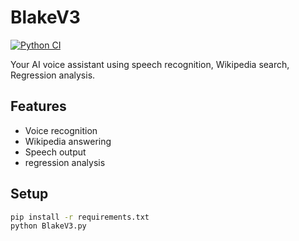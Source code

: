 # BlakeV3

[![Python CI](https://github.com/Ranveerdev/BlakeV3/actions/workflows/python-app.yml/badge.svg)](https://github.com/Ranveerdev/BlakeV3/actions)

Your AI voice assistant using speech recognition, Wikipedia search, Regression analysis.

## Features
- Voice recognition
- Wikipedia answering
- Speech output
- regression analysis

## Setup
```bash
pip install -r requirements.txt
python BlakeV3.py

